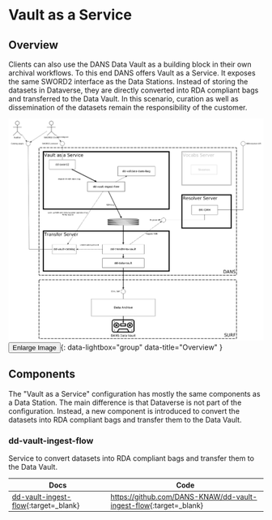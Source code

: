 Vault as a Service
==================

Overview
---------

Clients can also use the DANS Data Vault as a building block in their own archival workflows. To this end DANS offers
Vault as a Service. It exposes the same SWORD2 interface as the Data Stations. Instead of storing the datasets in
Dataverse, they are directly converted into RDA compliant bags and transferred to the Data Vault. In this scenario,
curation as well as dissemination of the datasets remain the responsibility of the customer.

[![Overview](arch-overview-vaas.png)<button class="btn">Enlarge Image</button>](arch-overview-vaas.png){: data-lightbox="group" data-title="Overview" }

Components
----------

The "Vault as a Service" configuration has mostly the same components as a Data Station. The main difference is that
Dataverse is not part of the configuration. Instead, a new component is introduced to convert the datasets into RDA
compliant bags and transfer them to the Data Vault.

### dd-vault-ingest-flow

Service to convert datasets into RDA compliant bags and transfer them to the Data Vault.

| Docs                                   | Code                                                                |
|----------------------------------------|---------------------------------------------------------------------|
| [dd-vault-ingest-flow]{:target=_blank} | <https://github.com/DANS-KNAW/dd-vault-ingest-flow>{:target=_blank} |

[dd-vault-ingest-flow]: https://dans-knaw.github.io/dd-vault-ingest-flow/

